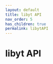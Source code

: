 ```yaml
---
layout: default
title: libyt API
nav_order: 5
has_children: true
permalink: libytAPI
---
```


# libyt API
